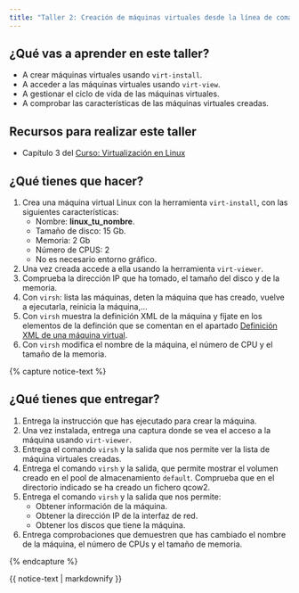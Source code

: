 ```yaml
---
title: "Taller 2: Creación de máquinas virtuales desde la línea de comandos"
---
```


## ¿Qué vas a aprender en este taller?

* A crear máquinas virtuales usando `virt-install`.
* A acceder a las máquinas virtuales usando `virt-view`.
* A gestionar el ciclo de vida de las máquinas virtuales.
* A comprobar las características de las máquinas virtuales creadas.

## Recursos para realizar este taller

* Capítulo 3 del [Curso: Virtualización en Linux](https://github.com/josedom24/curso_virtualizacion_linux)

## ¿Qué tienes que hacer?

1. Crea una máquina virtual Linux con la herramienta `virt-install`, con las siguientes características:
	* Nombre: **linux_tu_nombre**.
	* Tamaño de disco: 15 Gb.
	* Memoria: 2 Gb
	* Número de CPUS: 2
	* No es necesario entorno gráfico.
2. Una vez creada accede a ella usando la herramienta `virt-viewer`.
3. Comprueba la dirección IP que ha tomado, el tamaño del disco y de la memoria.
4. Con `virsh`: lista las máquinas, deten la máquina que has creado, vuelve a ejecutarla, reinicia la máquina,...
5. Con `virsh` muestra la definición XML de la máquina y fíjate en los elementos de la definción que se comentan en el apartado [Definición XML de una máquina virtual](https://github.com/josedom24/curso_virtualizacion_linux/blob/main/modulo3/xml.md).
6. Con `virsh` modifica el nombre de la máquina, el número de CPU y el tamaño de la memoria.

{% capture notice-text %}
## ¿Qué tienes que entregar?

1. Entrega la instrucción que has ejecutado para crear la máquina.
2. Una vez instalada, entrega una captura donde se vea el acceso a la máquina usando `virt-viewer`.
3. Entrega el comando `virsh` y la salida que nos permite ver la lista de máquina virtuales creadas.
4. Entrega el comando `virsh` y la salida, que permite mostrar el volumen creado en el pool de almacenamiento `default`. Comprueba que en el directorio indicado se ha creado un fichero qcow2.
5. Entrega el comando `virsh` y la salida que nos permite:
	* Obtener información de la máquina.
	* Obtener la dirección IP de la interfaz de red.
	* Obtener los discos que tiene la máquina.
6. Entrega comprobaciones que demuestren que has cambiado el nombre de la máquina, el número de CPUs y el tamaño de memoria.

{% endcapture %}<div class="notice--info">{{ notice-text | markdownify }}</div>
